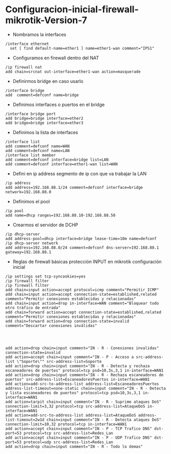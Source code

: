 # Configuracion-inicial-firewall-mikrotik-Version-7

- Nombramos la interfaces 
```
/interface ethernet
  set [ find default-name=ether1 ] name=ether1-wan comment="IPS1"
 ```
- Configuramos en firewall dentro del NAT 

```
/ip firewall nat
add chain=srcnat out-interface=ether1-wan action=masquerade
```

- Definirmos bridge en caso usarlo

```
/interface bridge
add  comment=defconf name=bridge   
```
- Definimos interfaces o puertos en el bridge
```
/interface bridge port
add bridge=bridge interface=ether2 
add bridge=bridge interface=ether3
```

- Definimos la lista de interfaces
```
/interface list
add comment=defconf name=WAN
add comment=defconf name=LAN
/interface list member
add comment=defconf interface=bridge list=LAN
add comment=defconf interface=ether1-wan list=WAN
```

- Defini en ip address segmento de ip con que va trabajar la LAN

```
/ip address
add address=192.168.88.1/24 comment=defconf interface=bridge network=192.168.88.0
```

- Definimos el pool

```
/ip pool
add name=dhcp ranges=192.168.88.10-192.168.88.50
```

- Crearmos el servidor de DCHP

```
/ip dhcp-server
add address-pool=dhcp interface=bridge lease-time=10m name=defconf
/ip dhcp-server network
add address=192.168.88.0/24 comment=defconf dns-server=192.168.88.1 gateway=192.168.88.1
```



- Reglas de firewall básicas protección INPUT en mikrotik configuración inicial

```
/ip settings set tcp-syncookies=yes
/ip firewall filter
/ip firewall filter
add chain=input action=accept protocol=icmp comment="Permitir ICMP"
add chain=input action=accept connection-state=established,related comment="Permitir conexiones establecidas y relacionadas"
add chain=input action=drop in-interface=WAN comment="Bloquear todo otro tráfico de entrada"
add chain=forward action=accept connection-state=established,related comment="Permitir conexiones establecidas y relacionadas"
add chain=forward action=drop connection-state=invalid comment="Descartar conexiones inválidas"




add action=drop chain=input comment="IN - R - Conexiones invalidas" connection-state=invalid
add action=accept chain=input comment="IN - P - Acceso a src-address-list \"Soporte\"" src-address-list=Soporte
add action=drop chain=input comment="IN - R - Detecta y rechaza escaneadores de puertos" protocol=tcp psd=10,3s,3,1 in-interface=WAN1
add action=drop chain=input comment="IN - R - Rechaza escaneadores de puertos" src-address-list=EscaneadoresPuertos in-interface=WAN1
add action=add-src-to-address-list address-list=EscaneadoresPuertos address-list-timeout=none-static chain=input comment="IN - R - Detecta y lista escaneadores de puertos" protocol=tcp psd=10,3s,3,1 in-interface=WAN1
add action=tarpit chain=input comment="IN - R - Suprime ataques DoS" connection-limit=3,32 protocol=tcp src-address-list=AtaqueDoS in-interface=WAN1
add action=add-src-to-address-list address-list=AtaqueDoS address-list-timeout=2w1d chain=input comment="IN - R - Detecta ataques DoS" connection-limit=10,32 protocol=tcp in-interface=WAN1
add action=accept chain=input comment="IN - P - TCP Trafico DNS" dst-port=53 protocol=tcp src-address-list=Redes_Lan
add action=accept chain=input comment="IN - P - UDP Trafico DNS" dst-port=53 protocol=udp src-address-list=Redes_Lan
add action=drop chain=input comment="IN - R - Todo lo demas"
```
